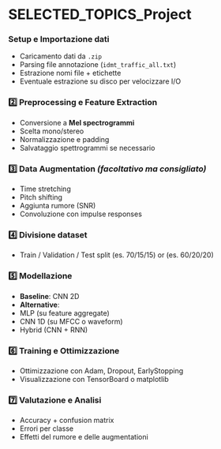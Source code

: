 # SELECTED_TOPICS_Project




### Setup e Importazione dati
-  Caricamento dati da `.zip`
-  Parsing file annotazione (`idmt_traffic_all.txt`)
-  Estrazione nomi file + etichette
-  Eventuale estrazione su disco per velocizzare I/O

### 2️⃣ Preprocessing e Feature Extraction
-  Conversione a **Mel spectrogrammi**
-  Scelta mono/stereo
-  Normalizzazione e padding
-  Salvataggio spettrogrammi se necessario

### 3️⃣ Data Augmentation *(facoltativo ma consigliato)*
-  Time stretching
-  Pitch shifting
-  Aggiunta rumore (SNR)
-  Convoluzione con impulse responses

### 4️⃣ Divisione dataset
-  Train / Validation / Test split (es. 70/15/15) or (es. 60/20/20)

### 5️⃣ Modellazione
-  **Baseline**: CNN 2D 
-  **Alternative**:
  - MLP (su feature aggregate)
  - CNN 1D (su MFCC o waveform)
  - Hybrid (CNN + RNN)

### 6️⃣ Training e Ottimizzazione
-  Ottimizzazione con Adam, Dropout, EarlyStopping
-  Visualizzazione con TensorBoard o matplotlib

### 7️⃣ Valutazione e Analisi
-  Accuracy + confusion matrix
-  Errori per classe
-  Effetti del rumore e delle augmentationi
